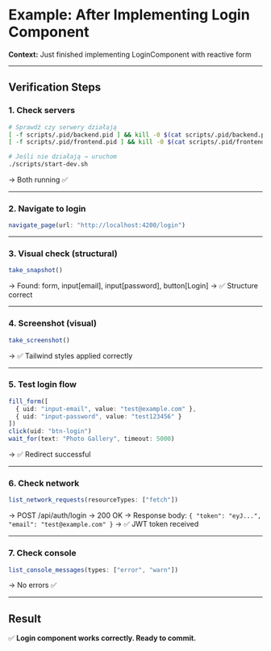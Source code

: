 # Example: After Implementing Login Component

**Context:** Just finished implementing LoginComponent with reactive form

---

## Verification Steps

### 1. Check servers

```bash
# Sprawdź czy serwery działają
[ -f scripts/.pid/backend.pid ] && kill -0 $(cat scripts/.pid/backend.pid)
[ -f scripts/.pid/frontend.pid ] && kill -0 $(cat scripts/.pid/frontend.pid)

# Jeśli nie działają → uruchom
./scripts/start-dev.sh
```

→ Both running ✅

---

### 2. Navigate to login

```typescript
navigate_page(url: "http://localhost:4200/login")
```

---

### 3. Visual check (structural)

```typescript
take_snapshot()
```

→ Found: form, input[email], input[password], button[Login]
→ ✅ Structure correct

---

### 4. Screenshot (visual)

```typescript
take_screenshot()
```

→ ✅ Tailwind styles applied correctly

---

### 5. Test login flow

```typescript
fill_form([
  { uid: "input-email", value: "test@example.com" },
  { uid: "input-password", value: "test123456" }
])
click(uid: "btn-login")
wait_for(text: "Photo Gallery", timeout: 5000)
```

→ ✅ Redirect successful

---

### 6. Check network

```typescript
list_network_requests(resourceTypes: ["fetch"])
```

→ POST /api/auth/login → 200 OK
→ Response body: `{ "token": "eyJ...", "email": "test@example.com" }`
→ ✅ JWT token received

---

### 7. Check console

```typescript
list_console_messages(types: ["error", "warn"])
```

→ No errors ✅

---

## Result

✅ **Login component works correctly. Ready to commit.**
